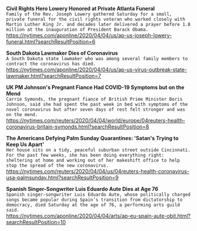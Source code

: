 **Civil Rights Hero Lowery Honored at Private Atlanta Funeral**\
`Family of the Rev. Joseph Lowery gathered Saturday for a small, private funeral for the civil rights veteran who worked closely with Martin Luther King Jr. and decades later delivered a prayer before 1.8 million at the inauguration of President Barack Obama.`\
https://nytimes.com/aponline/2020/04/04/us/ap-us-joseph-lowery-funeral.html?searchResultPosition=6

**South Dakota Lawmaker Dies of Coronavirus**\
`A South Dakota state lawmaker who was among several family members to contract the coronavirus has died.`\
https://nytimes.com/aponline/2020/04/04/us/ap-us-virus-outbreak-state-lawmaker.html?searchResultPosition=7

**UK PM Johnson's Pregnant Fiance Had COVID-19 Symptoms but on the Mend**\
`Carrie Symonds, the pregnant fiance of British Prime Minister Boris Johnson, said she had spent the past week in bed with symptoms of the novel coronavirus but after seven days of rest felt stronger and was on the mend.`\
https://nytimes.com/reuters/2020/04/04/world/europe/04reuters-health-coronavirus-britain-symonds.html?searchResultPosition=8

**The Americans Defying Palm Sunday Quarantines: 'Satan's Trying to Keep Us Apart'**\
`Her house sits on a tidy, peaceful suburban street outside Cincinnati. For the past few weeks, she has been doing everything right: sheltering at home and working out of her makeshift office to help stop the spread of the new coronavirus.`\
https://nytimes.com/reuters/2020/04/04/us/04reuters-health-coronavirus-usa-palmsunday.html?searchResultPosition=9

**Spanish Singer-Songwriter Luis Eduardo Aute Dies at Age 76**\
`Spanish singer-songwriter Luis Eduardo Aute, whose politically charged songs became popular during Spain’s transition from dictatorship to democracy, died Saturday at the age of 76, a performing arts guild said. `\
https://nytimes.com/aponline/2020/04/04/arts/ap-eu-spain-aute-obit.html?searchResultPosition=10

